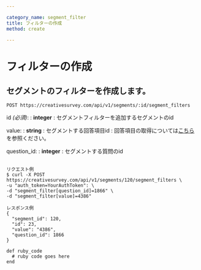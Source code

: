 ```yaml
---

category_name: segment_filter
title: フィルターの作成
method: create

---
```


# フィルターの作成

## セグメントのフィルターを作成します。

`POST https://creativesurvey.com/api/v1/segments/:id/segment_filters`

id _(必須)_:
: __integer__
: セグメントフィルターを追加するセグメントのid

value:
: __string__
: セグメントする回答項目id
: 回答項目の取得については[こちら](#answer_item_index)を参照ください。

question_id:
: __integer__
: セグメントする質問のid

~~~

リクエスト例
$ curl -X POST https://creativesurvey.com/api/v1/segments/120/segment_filters \
-u "auth_token=YourAuthToken": \
-d "segment_filter[question_id]=1866" \
-d "segment_filter[value]=4386"

レスポンス例
{
  "segment_id": 120,
  "id": 23,
  "value": "4386",
  "question_id": 1866
}

~~~

~~~
def ruby_code
  # ruby code goes here
end
~~~

